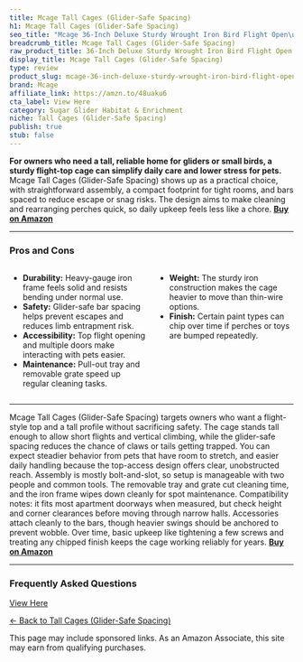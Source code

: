 ```yaml
---
title: Mcage Tall Cages (Glider-Safe Spacing)
h1: Mcage Tall Cages (Glider-Safe Spacing)
seo_title: "Mcage 36-Inch Deluxe Sturdy Wrought Iron Bird Flight Open\u2026"
breadcrumb_title: Mcage Tall Cages (Glider-Safe Spacing)
raw_product_title: 36-Inch Deluxe Sturdy Wrought Iron Bird Flight Open Play Top Cage
display_title: Mcage Tall Cages (Glider-Safe Spacing)
type: review
product_slug: mcage-36-inch-deluxe-sturdy-wrought-iron-bird-flight-open-play-top-cage
brand: Mcage
affiliate_link: https://amzn.to/48uaku6
cta_label: View Here
category: Sugar Glider Habitat & Enrichment
niche: Tall Cages (Glider-Safe Spacing)
publish: true
stub: false
---
```


<div id="intro" class="full-width">
  <p><strong>For owners who need a tall, reliable home for gliders or small birds, a sturdy flight-top cage can simplify daily care and lower stress for pets.</strong> Mcage Tall Cages (Glider-Safe Spacing) shows up as a practical choice, with straightforward assembly, a compact footprint for tight rooms, and bars spaced to reduce escape or snag risks. The design aims to make cleaning and rearranging perches quick, so daily upkeep feels less like a chore. <a href="https://amzn.to/48uaku6" rel="nofollow sponsored noopener" target="_blank"><strong>Buy on Amazon</strong></a></p>
</div>

<hr />
<h3 id="pros-cons">Pros and Cons</h3>
<div class="pc-grid" style="display:grid;grid-template-columns:1fr 1fr;gap:16px;">
  <ul>
    <li><strong>Durability:</strong> Heavy-gauge iron frame feels solid and resists bending under normal use.</li>
    <li><strong>Safety:</strong> Glider-safe bar spacing helps prevent escapes and reduces limb entrapment risk.</li>
    <li><strong>Accessibility:</strong> Top flight opening and multiple doors make interacting with pets easier.</li>
    <li><strong>Maintenance:</strong> Pull-out tray and removable grate speed up regular cleaning tasks.</li>
  </ul>
  <ul>
    <li><strong>Weight:</strong> The sturdy iron construction makes the cage heavier to move than thin-wire options.</li>
    <li><strong>Finish:</strong> Certain paint types can chip over time if perches or toys are bumped repeatedly.</li>
  </ul>
</div>
<hr />

<div class="full-width">
  <p>Mcage Tall Cages (Glider-Safe Spacing) targets owners who want a flight-style top and a tall profile without sacrificing safety. The cage stands tall enough to allow short flights and vertical climbing, while the glider-safe spacing reduces the chance of claws or tails getting trapped. You can expect steadier behavior from pets that have room to stretch, and easier daily handling because the top-access design offers clear, unobstructed reach. Assembly is mostly bolt-and-slot, so setup is manageable with two people and common tools. The removable tray and grate cut cleaning time, and the iron frame wipes down cleanly for spot maintenance. Compatibility notes: it fits most apartment doorways when measured, but check height and corner clearances before moving through narrow halls. Accessories attach cleanly to the bars, though heavier swings should be anchored to prevent wobble. Over time, basic upkeep like tightening a few screws and treating any chipped finish keeps the cage working reliably for years. <a href="https://amzn.to/48uaku6" rel="nofollow sponsored noopener" target="_blank"><strong>Buy on Amazon</strong></a></p>
</div>

<hr />
<h3 id="faqs">Frequently Asked Questions</h3>
<p><a class="btn" href="https://amzn.to/48uaku6" target="_blank" rel="nofollow sponsored noopener">View Here</a></p>
<p><a href="/roundups/sugar-glider-habitat-enrichment/tall-cages-glider-safe-spacing-/">← Back to Tall Cages (Glider-Safe Spacing)</a></p>
<aside class="disclosure">This page may include sponsored links. As an Amazon Associate, this site may earn from qualifying purchases.</aside>
